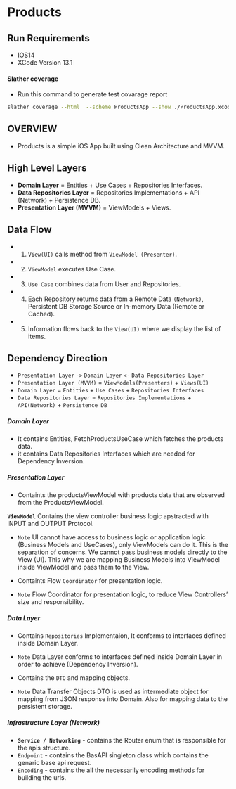 # Products 
 
 ## Run Requirements 
 * IOS14
 * XCode Version 13.1
 
 #### Slather coverage
 
 * Run this command to generate test covarage report
 
 ```sh
slather coverage --html  --scheme ProductsApp --show ./ProductsApp.xcodeproj/

```

 ## OVERVIEW
  - Products is a simple iOS App built using Clean Architecture and MVVM.

## High Level Layers
* **Domain Layer** = Entities + Use Cases + Repositories Interfaces.
* **Data Repositories Layer** = Repositories Implementations + API (Network) + Persistence DB.
* **Presentation Layer (MVVM)** = ViewModels + Views.

## Data Flow
* 1. `View(UI)` calls method from `ViewModel (Presenter)`.
* 2. `ViewModel` executes Use Case.
* 3. `Use Case` combines data from User and Repositories.
* 4. Each Repository returns data from a Remote Data `(Network)`, Persistent DB Storage Source or In-memory Data (Remote or Cached).
* 5. Information flows back to the `View(UI)` where we display the list of items.

## Dependency Direction
* `Presentation Layer` `->` `Domain Layer` `<-` `Data Repositories Layer`
* `Presentation Layer (MVVM)` = `ViewModels(Presenters)` + `Views(UI)`
* `Domain Layer` = `Entities` + `Use Cases` + `Repositories Interfaces`
* `Data Repositories Layer` = `Repositories Implementations` + `API(Network)` + `Persistence DB`


##### Domain Layer
* It contains Entities, FetchProductsUseCase which fetches the products data.
* it contains Data Repositories Interfaces which are needed for Dependency Inversion.


##### Presentation Layer
* Containts the productsViewModel with products data that are observed from the ProductsViewModel.

**`ViewModel`** Contains the view controller business logic apstracted with INPUT and OUTPUT Protocol.
* `Note` UI cannot have access to business logic or application logic (Business Models and UseCases), only ViewModels can do it. This is the separation of concerns. We cannot pass business models directly to the View (UI). This why we are mapping Business Models into ViewModel inside ViewModel and pass them to the View.

* Containts Flow `Coordinator` for presentation logic.
* `Note` Flow Coordinator for presentation logic, to reduce View Controllers’ size and responsibility.


##### Data Layer
* Contains `Repositories` Implementaion, It conforms to interfaces defined inside Domain Layer.
* `Note`  Data Layer conforms to interfaces defined inside Domain Layer in order to achieve (Dependency Inversion).

* Contains the `DTO` and mapping objects.
* `Note` Data Transfer Objects DTO is used as intermediate object for mapping from JSON response into Domain. Also for mapping data to the persistent storage.


##### Infrastructure Layer (Network)

* **`Service / Networking`** - contains the Router enum that is responsible for the apis structure.
* `Endpoint` - contains the BasAPI singleton class which contains the genaric base api request.
* `Encoding` - contains the all the necessarily encoding methods for building the urls.


